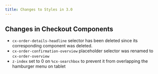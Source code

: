 ```yaml
---
title: Changes to Styles in 3.0
---
```


## Changes in Checkout Components

* `cx-order-details-headline` selector has been deleted since its corresponding component was deleted.
* `cx-order-confirmation-overview` placeholder selector was renamed to `cx-order-overview`
* `z-index` set to 0 on `%cx-searchbox` to prevent it from overlapping the hamburger menu on tablet
